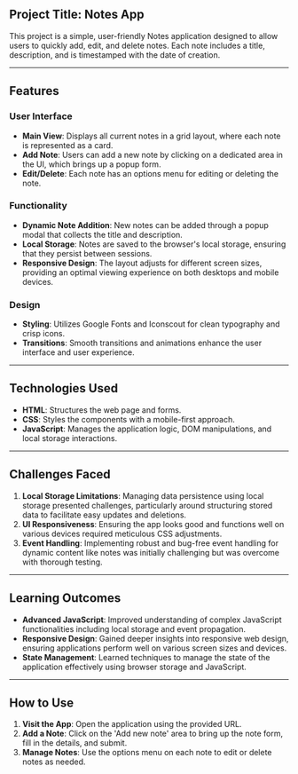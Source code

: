 
## Project Title: Notes App

This project is a simple, user-friendly Notes application designed to allow users to quickly add, edit, and delete notes. Each note includes a title, description, and is timestamped with the date of creation.

---

## Features

### User Interface
- **Main View**: Displays all current notes in a grid layout, where each note is represented as a card.
- **Add Note**: Users can add a new note by clicking on a dedicated area in the UI, which brings up a popup form.
- **Edit/Delete**: Each note has an options menu for editing or deleting the note.

### Functionality
- **Dynamic Note Addition**: New notes can be added through a popup modal that collects the title and description.
- **Local Storage**: Notes are saved to the browser's local storage, ensuring that they persist between sessions.
- **Responsive Design**: The layout adjusts for different screen sizes, providing an optimal viewing experience on both desktops and mobile devices.

### Design
- **Styling**: Utilizes Google Fonts and Iconscout for clean typography and crisp icons.
- **Transitions**: Smooth transitions and animations enhance the user interface and user experience.

---

## Technologies Used
- **HTML**: Structures the web page and forms.
- **CSS**: Styles the components with a mobile-first approach.
- **JavaScript**: Manages the application logic, DOM manipulations, and local storage interactions.

---

## Challenges Faced
1. **Local Storage Limitations**: Managing data persistence using local storage presented challenges, particularly around structuring stored data to facilitate easy updates and deletions.
2. **UI Responsiveness**: Ensuring the app looks good and functions well on various devices required meticulous CSS adjustments.
3. **Event Handling**: Implementing robust and bug-free event handling for dynamic content like notes was initially challenging but was overcome with thorough testing.

---

## Learning Outcomes
- **Advanced JavaScript**: Improved understanding of complex JavaScript functionalities including local storage and event propagation.
- **Responsive Design**: Gained deeper insights into responsive web design, ensuring applications perform well on various screen sizes and devices.
- **State Management**: Learned techniques to manage the state of the application effectively using browser storage and JavaScript.

---

## How to Use
1. **Visit the App**: Open the application using the provided URL.
2. **Add a Note**: Click on the 'Add new note' area to bring up the note form, fill in the details, and submit.
3. **Manage Notes**: Use the options menu on each note to edit or delete notes as needed.

